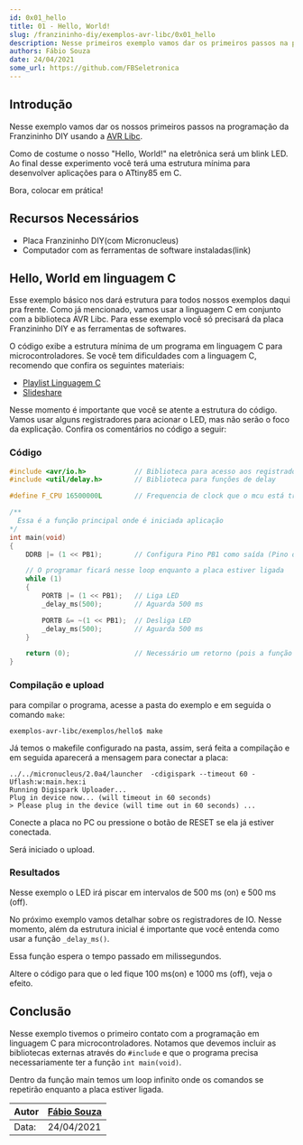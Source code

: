 ```yaml
---
id: 0x01_hello
title: 01 - Hello, World!
slug: /franzininho-diy/exemplos-avr-libc/0x01_hello
description: Nesse primeiros exemplo vamos dar os primeiros passos na programação da Franzininho DIY
authors: Fábio Souza
date: 24/04/2021
some_url: https://github.com/FBSeletronica
---
```


## Introdução

Nesse exemplo vamos dar os nossos primeiros passos na programação da Franzininho DIY usando a [AVR Libc](https://nongnu.org/avr-libc/).

Como de costume o nosso "Hello, World!" na eletrônica será um blink LED. Ao final desse experimento você terá uma estrutura mínima para desenvolver aplicações para o ATtiny85 em C.

Bora, colocar em prática!

## Recursos Necessários

- Placa Franzininho DIY(com Micronucleus)
- Computador com as ferramentas de software instaladas(link)

## Hello, World em linguagem C

Esse exemplo básico nos dará estrutura para todos nossos exemplos daqui pra frente. Como já mencionado, vamos usar a linguagem C em conjunto com a biblioteca AVR Libc. Para esse exemplo você só precisará da placa Franzininho DIY e as ferramentas de softwares.

O código exibe a estrutura mínima de um programa em linguagem C para microcontroladores. Se você tem dificuldades com a linguagem C, recomendo que confira os seguintes materiais:
- [Playlist Linguagem C](https://www.youtube.com/watch?v=l9ZdS8kph0A&list=PLqY1DITQ0sB_5yUBqhnm37J5PxsjrVPKT)
- [Slideshare](https://www.slideshare.net/FabioSouza9/resumo-linguagem-c-para-microcontroladores-pic-usando-mikroc)

Nesse momento é importante que você se atente a estrutura do código. Vamos usar alguns registradores para acionar o LED, mas não serão o foco da explicação. Confira os comentários no código a seguir:


### Código

```c
#include <avr/io.h>            // Biblioteca para acesso aos registradores do MCU
#include <util/delay.h>        // Biblioteca para funções de delay

#define F_CPU 16500000L        // Frequencia de clock que o mcu está trabalhando

/**
  Essa é a função principal onde é iniciada aplicação
*/
int main(void)
{
    DDRB |= (1 << PB1);        // Configura Pino PB1 como saída (Pino do LED)

    // O programar ficará nesse loop enquanto a placa estiver ligada
    while (1)
    {
        PORTB |= (1 << PB1);   // Liga LED
        _delay_ms(500);        // Aguarda 500 ms

        PORTB &= ~(1 << PB1);  // Desliga LED
        _delay_ms(500);        // Aguarda 500 ms
    }

    return (0);                // Necessário um retorno (pois a função retorna int) mesmo que a função nunca retornará
}
```

### Compilação e upload

para compilar o programa, acesse a pasta do exemplo e em seguida o comando  ```make```:

```
exemplos-avr-libc/exemplos/hello$ make
```

Já temos o makefile configurado na pasta, assim, será feita a compilação e em seguida aparecerá a mensagem para conectar a placa:

```shell
../../micronucleus/2.0a4/launcher  -cdigispark --timeout 60 -Uflash:w:main.hex:i
Running Digispark Uploader...
Plug in device now... (will timeout in 60 seconds)
> Please plug in the device (will time out in 60 seconds) ...
```

Conecte a placa no PC ou pressione o botão de RESET se ela já estiver conectada.

Será iniciado o upload.

### Resultados

Nesse exemplo o LED irá piscar em intervalos de 500 ms (on) e 500 ms (off).

No próximo exemplo vamos detalhar sobre os registradores de IO. Nesse momento, além da estrutura inicial é importante que você entenda como usar a função ```_delay_ms()```.

Essa função espera o tempo passado em milissegundos.

Altere o código para que o led fique 100 ms(on) e 1000 ms (off), veja o efeito.


## Conclusão

Nesse exemplo tivemos o primeiro contato com a programação em linguagem C para microcontroladores. Notamos que devemos incluir as bibliotecas externas através do ```#include``` e que o programa precisa necessariamente ter a função ```int main(void)```.

Dentro da função main temos um loop infinito onde os comandos se repetirão enquanto a placa estiver ligada.

| Autor | [Fábio Souza](https://github.com/FBSeletronica) |
|-------|-------------|
| Data: | 24/04/2021  |

